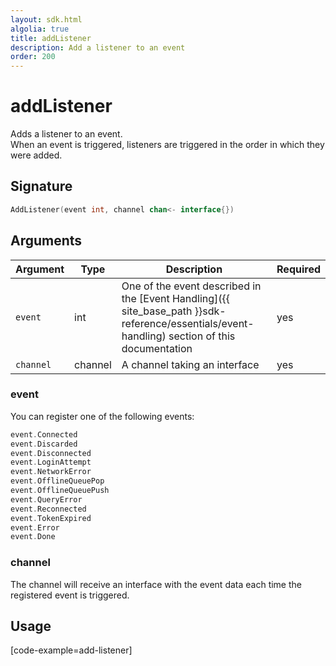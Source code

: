 ```yaml
---
layout: sdk.html
algolia: true
title: addListener
description: Add a listener to an event
order: 200
---
```


# addListener

Adds a listener to an event.  
When an event is triggered, listeners are triggered in the order in which they were added.

## Signature
```go
AddListener(event int, channel chan<- interface{})
```

## Arguments

| Argument | Type | Description | Required |
|--------|------|-------------|------------ |
| `event` | int | One of the event described in the [Event Handling]({{ site_base_path }}sdk-reference/essentials/event-handling) section of this documentation  | yes |
| `channel` | channel | A channel taking an interface | yes |

### __event__

You can register one of the following events:
```go
event.Connected
event.Discarded
event.Disconnected
event.LoginAttempt
event.NetworkError
event.OfflineQueuePop
event.OfflineQueuePush
event.QueryError
event.Reconnected
event.TokenExpired
event.Error
event.Done
```

### __channel__

The channel will receive an interface with the event data each time the registered event is triggered.

## Usage

[code-example=add-listener]

